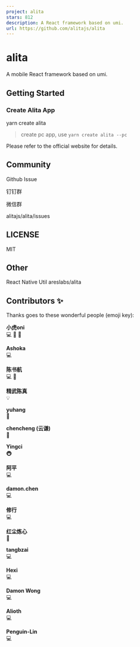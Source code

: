 ```yaml
---
project: alita
stars: 812
description: A React framework based on umi. 
url: https://github.com/alitajs/alita
---
```


alita
=====

A mobile React framework based on umi.

Getting Started
---------------

### Create Alita App

yarn create alita

> create pc app, use `yarn create alita --pc`

Please refer to the official website for details.

Community
---------

Github Issue

钉钉群

微信群

alitajs/alita/issues

LICENSE
-------

MIT

Other
-----

React Native Util areslabs/alita

Contributors ✨
--------------

Thanks goes to these wonderful people (emoji key):

  
**小虎oni**  
💻 📖 🎨

  
**Ashoka**  
💻

  
**陈书航**  
💻 🔌

  
**精武陈真**  
💡

  
**yuhang**  
🔌

  
**chencheng (云谦)**  
🎨

  
**Yingci**  
🚇

  
**阿平**  
💻

  
**damon.chen**  
💻

  
**修行**  
💻

  
**红尘炼心**  
📖

  
**tangbzai**  
💻

  
**Hexi**  
💻

  
**Damon Wong**  
💻

  
**Alioth**  
💻

  
**Penguin-Lin**  
💻
